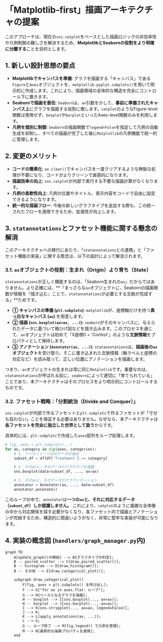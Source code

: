 # 「Matplotlib-first」描画アーキテクチャの提案

このアプローチは、現在の`sns.catplot`をベースとした描画ロジックの非効率性や凡例制御の難しさを解決するため、**MatplotlibとSeabornの役割をより明確に分離する**ことを目的とします。

## 1\. 新しい設計思想の要点

- **Matplotlibでキャンバスを準備**: グラフを描画する「キャンバス」である`Figure`と`Axes`オブジェクトを、`matplotlib.pyplot.subplots()`を用いて明示的に作成します。これにより、描画領域の全体的な構造を完全にコントロール下に置きます。
- **Seabornで描画を委任**: `Seaborn`は、`ax`引数を介して、**事前に準備されたキャンバス上**にグラフを描画する役割に徹します。`catplot`のようなFigure-level関数は使用せず、`boxplot`や`barplot`といったAxes-level関数のみを利用します。
- **凡例を個別に制御**: `Seaborn`の描画関数で`legend=False`を指定して凡例の自動生成を抑制し、すべての描画が完了した後に`Matplotlib`の凡例機能で統一的に管理します。

## 2\. 変更のメリット

- **コードの簡素化**: `ax.clear()`でキャンバスを一度クリアするような無駄な処理が不要になり、コードがよりクリーンで直感的になります。
- **描画効率の向上**: `sns.catplot`が内部で実行する不要な描画計算がなくなります。
- **凡例の柔軟性向上**: 凡例の位置やタイトル、表示内容をコードで自由に設定できるようになります。
- **統一的な描画フロー**: 今後の新しいグラフタイプを追加する際も、この統一されたフローを適用できるため、拡張性が向上します。

## 3\. `statannotations`とファセット機能に関する懸念の解消

このアーキテクチャへの移行にあたり、「`statannotations`との連携」と「ファセット機能の実装」に関する懸念は、以下の設計によって解消されます。

### 3.1. `ax`オブジェクトの役割：生まれ（Origin）より育ち（State）

`statannotations`が正しく機能するのは、「Seaborn生まれの`ax`」だからではありません。より正確には、\*\*「まっさらな`ax`オブジェクトに、Seabornの描画関数が情報を『描き込む』ことで、`statannotations`が必要とする文脈が完成する」\*\*ためです。

- **① キャンバスの準備 (`plt.subplots`)**: `matplotlib`が、座標軸だけを持つ**真っ白なキャンバス (`ax`)** を用意します。
- **② 描画 (`sns.boxplot(ax=ax, ...)`):** `seaborn`がそのキャンバスに、与えられたデータに基づいて箱ひげ図などを描き込みます。このプロセスを通じて、`ax`オブジェクトは初めて「X座標0 = 'Control'」のような**文脈情報**をプロパティとして保持します。
- **③ アノテーション (`Annotator(ax, ...)`):** `statannotations`は、**描画後の`ax`オブジェクト**を受け取り、そこに書き込まれた文脈情報（軸ラベルと座標の対応など）を読み取って、正しい位置にアノテーションを描画します。

つまり、`ax`オブジェクトの生まれは常に同じ`Matplotlib`です。重要なのは、`statannotations`が呼ばれる前に、`seaborn`によって適切に「育てられている」ことであり、本アーキテクチャはそのプロセスをより明示的にコントロールするものです。

### 3.2. ファセット戦略：「分割統治（Divide and Conquer）」

`sns.catplot`が内部で作るファセットと`plt.subplots`で作るファセットが「寸分も狂わない」ことを保証する必要はありません。なぜなら、本アーキテクチャは**各ファセットを完全に独立した世界として扱う**からです。

具体的には、`plt.subplots`で作成した`axes`配列をループ処理します。

```python
# fig, axes = plt.subplots(...)
for ax, category in zip(axes, categories):
    # 1. ファセット一つ分のデータを抽出
    subset_df = df[df['Treatment'] == category]

    # 2. そのaxに、そのデータだけでグラフを描画
    sns.boxplot(data=subset_df, ..., ax=ax)

    # 3. そのaxに、そのデータだけでアノテーション
    annotator = Annotator(ax, ..., data=subset_df)
    annotator.annotate()
```

このループの中で、`annotator`は**一つの`ax`と、それに対応するデータ（`subset_df`）しか認識しません。** これにより、`catplot`のように複雑な全体像の中から対応関係を探す必要がなくなり、各ファセット内で描画とアノテーションが完結するため、構造的に間違いようがなく、非常に堅牢な実装が可能になります。

## 4\. 実装の概念図 (`handlers/graph_manager.py`内)

```mermaid
graph TD
    A[update_graph()の開始] --> B{グラフタイプの判定};
    B -- paired_scatter --> C[draw_paired_scatter()];
    B -- histogram --> D[draw_histogram()];
    B -- その他 --> E[draw_categorical_plot()];

    subgraph draw_categorical_plot()
        F[fig, axes = plt.subplots() を呼び出し];
        F --> G["for ax in axes.flat: ループ"];
        G --> H{ベースとなるグラフを描画};
        H -- boxplot --> I[sns.boxplot(..., ax=ax)];
        H -- barplot --> J[sns.barplot(..., ax=ax)];
        I --> K[sns.stripplot(..., ax=ax, legend=False)];
        J --> K;
        K --> L[apply_annotations(ax, ...)];
        L --> G;
        G -- ループ終了 --> M[fig.legend() で凡例を管理];
        M --> N[最終的な描画プロパティを適用];
    end
```
